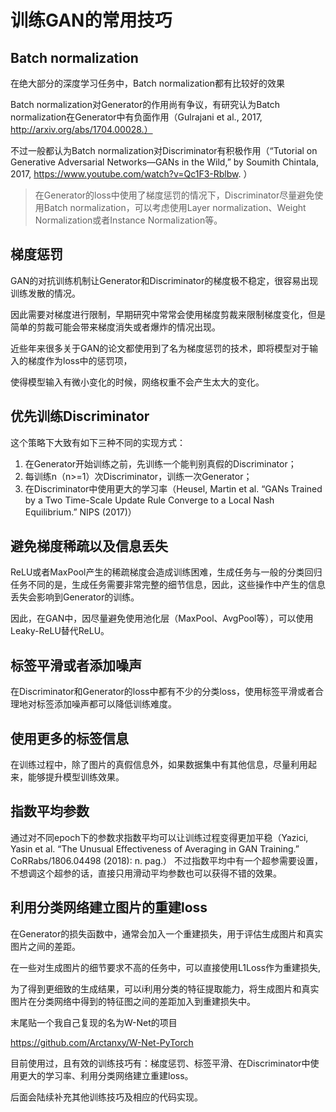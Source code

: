 # 训练GAN的常用技巧

## Batch normalization

在绝大部分的深度学习任务中，Batch normalization都有比较好的效果

Batch normalization对Generator的作用尚有争议，有研究认为Batch normalization在Generator中有负面作用（Gulrajani et al., 2017, http://arxiv.org/abs/1704.00028.）

不过一般都认为Batch normalization对Discriminator有积极作用（“Tutorial on Generative Adversarial Networks—GANs in the Wild,” by Soumith Chintala, 2017, https://www.youtube.com/watch?v=Qc1F3-Rblbw.
）

> 在Generator的loss中使用了梯度惩罚的情况下，Discriminator尽量避免使用Batch normalization，可以考虑使用Layer normalization、Weight Normalization或者Instance Normalization等。

## 梯度惩罚

GAN的对抗训练机制让Generator和Discriminator的梯度极不稳定，很容易出现训练发散的情况。

因此需要对梯度进行限制，早期研究中常常会使用梯度剪裁来限制梯度变化，但是简单的剪裁可能会带来梯度消失或者爆炸的情况出现。

近些年来很多关于GAN的论文都使用到了名为梯度惩罚的技术，即将模型对于输入的梯度作为loss中的惩罚项，

使得模型输入有微小变化的时候，网络权重不会产生太大的变化。


## 优先训练Discriminator

这个策略下大致有如下三种不同的实现方式：

1. 在Generator开始训练之前，先训练一个能判别真假的Discriminator；
2. 每训练n（n>=1）次Discriminator，训练一次Generator；
3. 在Discriminator中使用更大的学习率（Heusel, Martin et al. “GANs Trained by a Two Time-Scale Update Rule Converge to a Local Nash Equilibrium.” NIPS (2017)）


## 避免梯度稀疏以及信息丢失

ReLU或者MaxPool产生的稀疏梯度会造成训练困难，生成任务与一般的分类回归任务不同的是，生成任务需要非常完整的细节信息，因此，这些操作中产生的信息丢失会影响到Generator的训练。

因此，在GAN中，因尽量避免使用池化层（MaxPool、AvgPool等），可以使用Leaky-ReLU替代ReLU。


## 标签平滑或者添加噪声

在Discriminator和Generator的loss中都有不少的分类loss，使用标签平滑或者合理地对标签添加噪声都可以降低训练难度。

## 使用更多的标签信息

在训练过程中，除了图片的真假信息外，如果数据集中有其他信息，尽量利用起来，能够提升模型训练效果。

## 指数平均参数

通过对不同epoch下的参数求指数平均可以让训练过程变得更加平稳（Yazici, Yasin et al. “The Unusual Effectiveness of Averaging in GAN Training.” CoRRabs/1806.04498 (2018): n. pag.）
不过指数平均中有一个超参需要设置，不想调这个超参的话，直接只用滑动平均参数也可以获得不错的效果。


## 利用分类网络建立图片的重建loss 

在Generator的损失函数中，通常会加入一个重建损失，用于评估生成图片和真实图片之间的差距。

在一些对生成图片的细节要求不高的任务中，可以直接使用L1Loss作为重建损失,

为了得到更细致的生成结果，可以i利用分类的特征提取能力，将生成图片和真实图片在分类网络中得到的特征图之间的差距加入到重建损失中。


末尾贴一个我自己复现的名为W-Net的项目

https://github.com/Arctanxy/W-Net-PyTorch 

目前使用过，且有效的训练技巧有：梯度惩罚、标签平滑、在Discriminator中使用更大的学习率、利用分类网络建立重建loss。

后面会陆续补充其他训练技巧及相应的代码实现。
